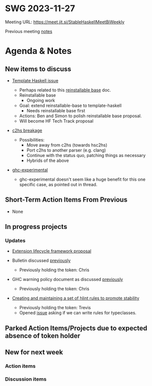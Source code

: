SWG 2023-11-27
==============

Meeting URL: https://meet.jit.si/StableHaskellMeetBiWeekly

Previous meeting [notes](https://github.com/haskellfoundation/stability/blob/main/meetings/2023-11-13.md)

# Agenda & Notes

## New items to discuss

- [Template Haskell issue](https://gitlab.haskell.org/ghc/ghc/-/issues/24021)
  - Perhaps related to this [reinstallable base](https://edit.smart-cactus.org/h2z2ELauQs2vzhPDeUDr_g#) doc.
  - Reinstallable base
    - Ongoing work
  - Goal: extend reinstallable-base to template-haskell
    - Needs reinstallable base first
  - Actions: Ben and Simon to polish reinstallable base proposal.
  - Will become HF Tech Track proposal

- [c2hs breakage](https://github.com/haskell/c2hs/issues/291)
  - Possibilities:
      - Move away from c2hs (towards hsc2hs)
      - Port c2hs to another parser (e.g. clang)
      - Continue with the status quo, patching things as necessary
      - Hybrids of the above
- [ghc-experimental](https://github.com/haskell/core-libraries-committee/issues/200)
  - ghc-experimental doesn't seem like a huge benefit for this one specific case, as pointed out in thread.

## Short-Term Action Items From Previous
- None

## In progress projects
### Updates

  - [Extension lifecycle framework proposal](https://github.com/ghc-proposals/ghc-proposals/pull/601)

  - Bulletin discussed [previously](https://github.com/haskellfoundation/stability/blob/main/meetings/2022-10-17.md)
    - Previously holding the token: Chris

  - GHC warning policy document as discussed [previously](https://github.com/haskellfoundation/stability/blob/main/meetings/2022-05-30.md)
    - Previously holding the token: Chris

  - [Creating and maintaining a set of hlint rules to promote stability](https://github.com/haskellfoundation/stability/pull/14)
    - Previously holding the token: Trevis
    - Opened [issue](https://github.com/ndmitchell/hlint/issues/1440) asking if we can write rules for typeclasses.

## Parked Action Items/Projects due to expected absence of token holder

## New for next week

### Action items

### Discussion items
